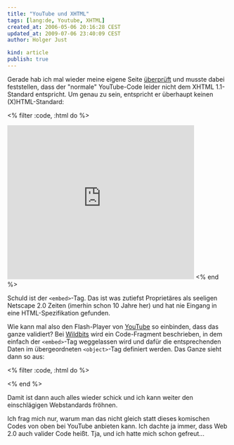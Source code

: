 ```yaml
---
title: "YouTube und XHTML"
tags: [lang:de, Youtube, XHTML]
created_at: 2006-05-06 20:16:28 CEST
updated_at: 2009-07-06 23:40:09 CEST
author: Holger Just

kind: article
publish: true
---
```


Gerade hab ich mal wieder meine eigene Seite [überprüft](http://validator.w3.org/check?uri=http%3A%2F%2Fwww.meine-er.de%2F) und musste dabei feststellen, dass der "normale" YouTube-Code leider nicht dem XHTML 1.1-Standard entspricht. Um genau zu sein, entspricht er überhaupt keinen (X)HTML-Standard:

<% filter :code, :html do %>
<object width="425" height="350">
  <param name="movie"
   value="http://www.youtube.com/v/DEINE_VIDEO_ID"></param>
   <embed src="http://www.youtube.com/v/DEINE_VIDEO_ID"
   type="application/x-shockwave-flash" width="425"
   height="350"></embed>
</object>
<% end %>

Schuld ist der `<embed>`-Tag. Das ist was zutiefst Proprietäres als seeligen Netscape 2.0 Zeiten (imerhin schon 10 Jahre her) und hat nie Eingang in eine HTML-Spezifikation gefunden.

Wie kann mal also den Flash-Player von [YouTube](http://www.youtube.com/) so einbinden, dass das ganze validiert? Bei [Wildbits](http://www.wildbits.de/2006/04/02/youtube-xhtml/) wird ein Code-Fragment beschrieben, in dem einfach der `<embed>`-Tag weggelassen wird und dafür die entsprechenden Daten im übergeordneten `<object>`-Tag definiert werden. Das Ganze sieht dann so aus:

<% filter :code, :html do %>
<div style="text-align:center">
  <object type="application/x-shockwave-flash"
   style="width:425px; height:350px"
   data="http://www.youtube.com/v/DEINE_VIDEO_ID">
    <param name="movie"
     value="http://www.youtube.com/v/DEINE_VIDEO_ID"></param>
  </object>
</div>
<% end %>

Damit ist dann auch alles wieder schick und ich kann weiter den einschlägigen Webstandards fröhnen.

Ich frag mich nur, warum man das nicht gleich statt dieses komischen Codes von oben bei YouTube anbieten kann. Ich dachte ja immer, dass Web 2.0 auch valider Code heißt. Tja, und ich hatte mich schon gefreut...